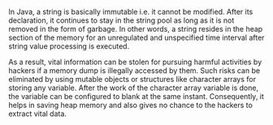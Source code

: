 In Java, a string is basically immutable i.e. it cannot be modified.
After its declaration, it continues to stay in the string pool as long
as it is not removed in the form of garbage. In other words, a string
resides in the heap section of the memory for an unregulated and
unspecified time interval after string value processing is executed.

As a result, vital information can be stolen for pursuing harmful
activities by hackers if a memory dump is illegally accessed by them.
Such risks can be eliminated by using mutable objects or structures like
character arrays for storing any variable. After the work of the
character array variable is done, the variable can be configured to
blank at the same instant. Consequently, it helps in saving heap memory
and also gives no chance to the hackers to extract vital data.